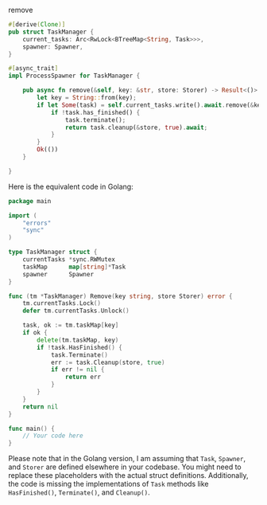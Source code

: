 remove

```rust
#[derive(Clone)]
pub struct TaskManager {
    current_tasks: Arc<RwLock<BTreeMap<String, Task>>>,
    spawner: Spawner,
}

#[async_trait]
impl ProcessSpawner for TaskManager {

    pub async fn remove(&self, key: &str, store: Storer) -> Result<()> {
        let key = String::from(key);
        if let Some(task) = self.current_tasks.write().await.remove(&key) {
            if !task.has_finished() {
                task.terminate();
                return task.cleanup(&store, true).await;
            }
        }
        Ok(())
    }

}
```


Here is the equivalent code in Golang:

``` go
package main

import (
	"errors"
	"sync"
)

type TaskManager struct {
	currentTasks *sync.RWMutex
	taskMap      map[string]*Task
	spawner      Spawner
}

func (tm *TaskManager) Remove(key string, store Storer) error {
	tm.currentTasks.Lock()
	defer tm.currentTasks.Unlock()

	task, ok := tm.taskMap[key]
	if ok {
		delete(tm.taskMap, key)
		if !task.HasFinished() {
			task.Terminate()
			err := task.Cleanup(store, true)
			if err != nil {
				return err
			}
		}
	}
	return nil
}

func main() {
	// Your code here
}
```

Please note that in the Golang version, I am assuming that `Task`, `Spawner`, and `Storer` are defined elsewhere in your codebase. You might need to replace these placeholders with the actual struct definitions. Additionally, the code is missing the implementations of `Task` methods like `HasFinished()`, `Terminate()`, and `Cleanup()`.